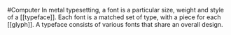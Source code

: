 #Computer 
In metal typesetting, a font is a particular size, weight and style of a [[typeface]]. Each font is a matched set of type, with a piece for each [[glyph]]. A typeface consists of various fonts that share an overall design.